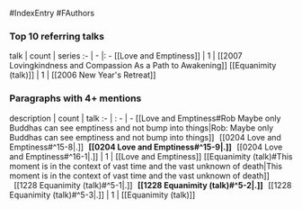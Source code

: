 #IndexEntry #FAuthors

### Top 10 referring talks
talk | count | series
:- | - |: -
[[Love and Emptiness]] | 1 | [[2007 Lovingkindness and Compassion As a Path to Awakening]]
[[Equanimity (talk)]] | 1 | [[2006 New Year's Retreat]]

### Paragraphs with 4+ mentions
description | count | talk
:- | : - | -
[[Love and Emptiness#Rob Maybe only Buddhas can see emptiness and not bump into things\|Rob: Maybe only Buddhas can see emptiness and not bump into things]] &nbsp;&nbsp;[[0204 Love and Emptiness#^15-8\|.]] &nbsp; **[[0204 Love and Emptiness#^15-9\|.]]** &nbsp; [[0204 Love and Emptiness#^16-1\|.]] | 1 | [[Love and Emptiness]]
[[Equanimity (talk)#This moment is in the context of vast time and the vast unknown of death\|This moment is in the context of vast time and the vast unknown of death]] &nbsp;&nbsp;[[1228 Equanimity (talk)#^5-1\|.]] &nbsp; **[[1228 Equanimity (talk)#^5-2\|.]]** &nbsp; [[1228 Equanimity (talk)#^5-3\|.]] | 1 | [[Equanimity (talk)]]

